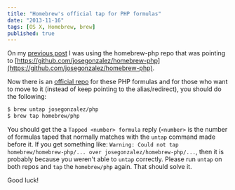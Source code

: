 ```yaml
---
title: "Homebrew's official tap for PHP formulas"
date: "2013-11-16"
tags: [OS X, Homebrew, brew]
published: true
---
```


On my [previous post](/finally-mamp-free) I was using the homebrew-php repo that was pointing to [https://github.com/josegonzalez/homebrew-php](https://github.com/josegonzalez/homebrew-php).

Now there is an [official repo](https://github.com/Homebrew/homebrew-php) for these PHP formulas and for those who want to move to it (instead of keep pointing to the alias/redirect), you should do the following:

```bash
$ brew untap josegonzalez/php
$ brew tap homebrew/php
```

You should get the a `Tapped <number> formula` reply (`<number>` is the number of formulas taped that normally matches with the `untap` command made before it.
If you get something like: `Warning: Could not tap homebrew/homebrew-php/... over josegonzalez/homebrew-php/...`, then it is probably because you weren't able to `untap` correctly. Please run `untap` on both repos and `tap` the `homebrew/php` again. That should solve it.

Good luck!

